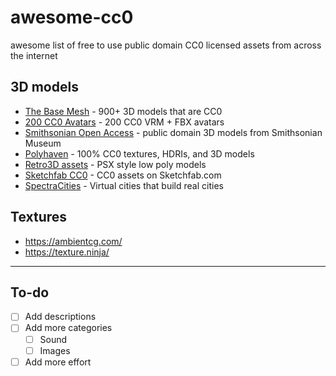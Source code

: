# awesome-cc0
awesome list of free to use public domain CC0 licensed assets from across the internet

## 3D models

- [The Base Mesh](https://thebasemesh.com/) - 900+ 3D models that are CC0
- [200 CC0 Avatars](https://www.100avatars.com/) - 200 CC0 VRM + FBX avatars
- [Smithsonian Open Access](https://3d.si.edu/cc0?edan_q=*:*&edan_fq[]=metadata_usage:%22CC0%22) - public domain 3D models from Smithsonian Museum
- [Polyhaven](https://polyhaven.com/) - 100% CC0 textures, HDRIs, and 3D models
- [Retro3D assets](https://github.com/M3-org/retro3d-assets) - PSX style low poly models
- [Sketchfab CC0](https://sketchfab.com/search?features=downloadable&licenses=7c23a1ba438d4306920229c12afcb5f9&type=models) - CC0 assets on Sketchfab.com
- [SpectraCities](https://github.com/SpectraCities) - Virtual cities that build real cities

## Textures

- https://ambientcg.com/
- https://texture.ninja/


---

## To-do

- [ ] Add descriptions
- [ ] Add more categories
  - [ ] Sound
  - [ ] Images
- [ ] Add more effort
